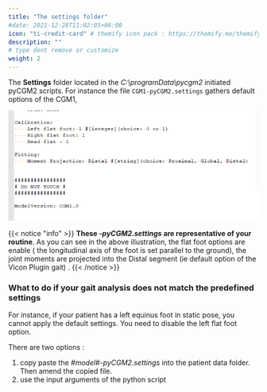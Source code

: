 ```yaml
---
title: "The settings folder"
#date: 2021-12-28T11:02:05+06:00
icon: "ti-credit-card" # themify icon pack : https://themify.me/themify-icons
description: ""
# type dont remove or customize
weight: 2
---
```



The **Settings** folder located in the *C:\\programData\\pycgm2* initiated pyCGM2 scripts. For instance the file `CGM1-pyCGM2.settings` gathers default options of the CGM1,

![cgm1s](CGM1settings.PNG)

{{< notice "info" >}}
**These *-pyCGM2.settings* are representative of your routine**. As you can see in the  above illustration, the flat foot options are enable ( the longitudinal axis of the foot is set parallel to the ground), the joint moments are projected into the Distal segment (ie default option of the Vicon Plugin gait) .
{{< /notice >}}



### What to do if your gait analysis does not match the predefined settings   

For instance, if your patient has a left equinus foot in static pose, you cannot apply the default settings. You need to disable the left flat foot option.

There are two options :

1. copy paste the *#model#-pyCGM2.settings* into the patient data folder. Then amend the copied file.
2. use the input arguments of the python script
